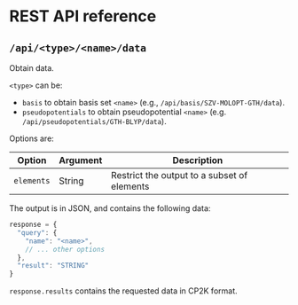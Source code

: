 # REST API reference

## `/api/<type>/<name>/data`

Obtain data.

`<type>` can be:

+ `basis` to obtain basis set `<name>` (e.g., `/api/basis/SZV-MOLOPT-GTH/data`). 
+ `pseudopotentials` to obtain pseudopotential `<name>` (e.g. `/api/pseudopotentials/GTH-BLYP/data`).

Options are:

| Option     | Argument | Description                                 |
|------------|----------|---------------------------------------------|
| `elements` | String   | Restrict the output to a subset of elements |

 The output is in JSON, and contains the following data:

```js
response = {
  "query": {
    "name": "<name>",
    // ... other options
  },
  "result": "STRING"
}
```

`response.results` contains the requested data in CP2K format.
